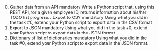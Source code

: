 0. Gather data from an API
mandatory
Write a Python script that, using this REST API, for a given employee ID, returns information about his/her TODO list progress.
. Export to CSV
mandatory
Using what you did in the task #0, extend your Python script to export data in the CSV format
2. Export to JSON
mandatory
Using what you did in the task #0, extend your Python script to export data in the JSON format.
3. Dictionary of list of dictionaries
mandatory
Using what you did in the task #0, extend your Python script to export data in the JSON format.
